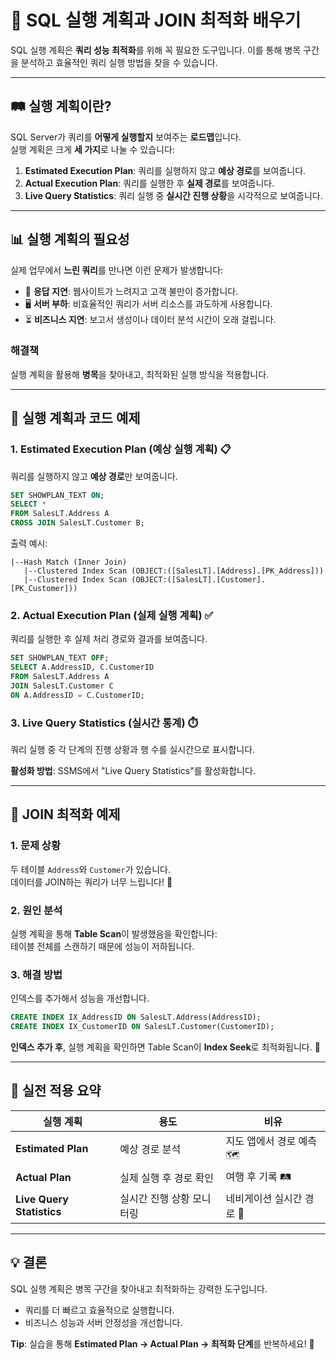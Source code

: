 # 🚀 SQL 실행 계획과 JOIN 최적화 배우기

SQL 실행 계획은 **쿼리 성능 최적화**를 위해 꼭 필요한 도구입니다. 이를 통해 병목 구간을 분석하고 효율적인 쿼리 실행 방법을 찾을 수 있습니다.

---

## 🛤️ 실행 계획이란?

SQL Server가 쿼리를 **어떻게 실행할지** 보여주는 **로드맵**입니다.  
실행 계획은 크게 **세 가지**로 나눌 수 있습니다:

1. **Estimated Execution Plan**: 쿼리를 실행하지 않고 **예상 경로**를 보여줍니다.  
2. **Actual Execution Plan**: 쿼리를 실행한 후 **실제 경로**를 보여줍니다.  
3. **Live Query Statistics**: 쿼리 실행 중 **실시간 진행 상황**을 시각적으로 보여줍니다.

---

## 📊 실행 계획의 필요성

실제 업무에서 **느린 쿼리**를 만나면 이런 문제가 발생합니다:

- 🐢 **응답 지연**: 웹사이트가 느려지고 고객 불만이 증가합니다.  
- 🖥️ **서버 부하**: 비효율적인 쿼리가 서버 리소스를 과도하게 사용합니다.  
- ⏳ **비즈니스 지연**: 보고서 생성이나 데이터 분석 시간이 오래 걸립니다.  

### **해결책**
실행 계획을 활용해 **병목**을 찾아내고, 최적화된 실행 방식을 적용합니다.

---

## 🔎 실행 계획과 코드 예제

### 1. Estimated Execution Plan (예상 실행 계획) 📋
쿼리를 실행하지 않고 **예상 경로**만 보여줍니다.  

```sql
SET SHOWPLAN_TEXT ON;
SELECT * 
FROM SalesLT.Address A 
CROSS JOIN SalesLT.Customer B;
```

출력 예시:

```text
|--Hash Match (Inner Join)
   |--Clustered Index Scan (OBJECT:([SalesLT].[Address].[PK_Address]))
   |--Clustered Index Scan (OBJECT:([SalesLT].[Customer].[PK_Customer]))
```

### 2. Actual Execution Plan (실제 실행 계획) ✅
쿼리를 실행한 후 실제 처리 경로와 결과를 보여줍니다.

```sql
SET SHOWPLAN_TEXT OFF;
SELECT A.AddressID, C.CustomerID
FROM SalesLT.Address A
JOIN SalesLT.Customer C
ON A.AddressID = C.CustomerID;
```

### 3. Live Query Statistics (실시간 통계) ⏱️
쿼리 실행 중 각 단계의 진행 상황과 행 수를 실시간으로 표시합니다.  

**활성화 방법**: SSMS에서 "Live Query Statistics"를 활성화합니다.

---

## 🧩 JOIN 최적화 예제

### 1. 문제 상황
두 테이블 `Address`와 `Customer`가 있습니다.  
데이터를 JOIN하는 쿼리가 너무 느립니다! 🐢

### 2. 원인 분석
실행 계획을 통해 **Table Scan**이 발생했음을 확인합니다:  
테이블 전체를 스캔하기 때문에 성능이 저하됩니다.

### 3. 해결 방법
인덱스를 추가해서 성능을 개선합니다.

```sql
CREATE INDEX IX_AddressID ON SalesLT.Address(AddressID);
CREATE INDEX IX_CustomerID ON SalesLT.Customer(CustomerID);
```

**인덱스 추가 후**, 실행 계획을 확인하면 Table Scan이 **Index Seek**로 최적화됩니다. 🚀

---

## 🎯 실전 적용 요약

| 실행 계획              | 용도                    | 비유                              |
|------------------------|-------------------------|-----------------------------------|
| **Estimated Plan**     | 예상 경로 분석          | 지도 앱에서 경로 예측 🗺️         |
| **Actual Plan**        | 실제 실행 후 경로 확인  | 여행 후 기록 🛤️                  |
| **Live Query Statistics** | 실시간 진행 상황 모니터링 | 네비게이션 실시간 경로 🚗         |

---

## 💡 결론

SQL 실행 계획은 병목 구간을 찾아내고 최적화하는 강력한 도구입니다.

- 쿼리를 더 빠르고 효율적으로 실행합니다.  
- 비즈니스 성능과 서버 안정성을 개선합니다.  

**Tip**: 실습을 통해 **Estimated Plan → Actual Plan → 최적화 단계**를 반복하세요! 🔄
